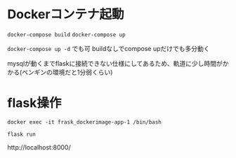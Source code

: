 # Dockerコンテナ起動
`docker-compose build`
`docker-compose up`

`docker-compose up -d`
でも可
buildなしでcompose upだけでも多分動く

mysqlが動くまでflaskに接続できない仕様にしてあるため、軌道に少し時間がかかる(ペンギンの環境だと1分弱くらい)

# flask操作
`docker exec -it frask_dockerimage-app-1 /bin/bash`
<!-- bashに入る -->

`flask run`
<!-- flask起動 -->

http://localhost:8000/
<!-- ここにアクセスすると表示される -->